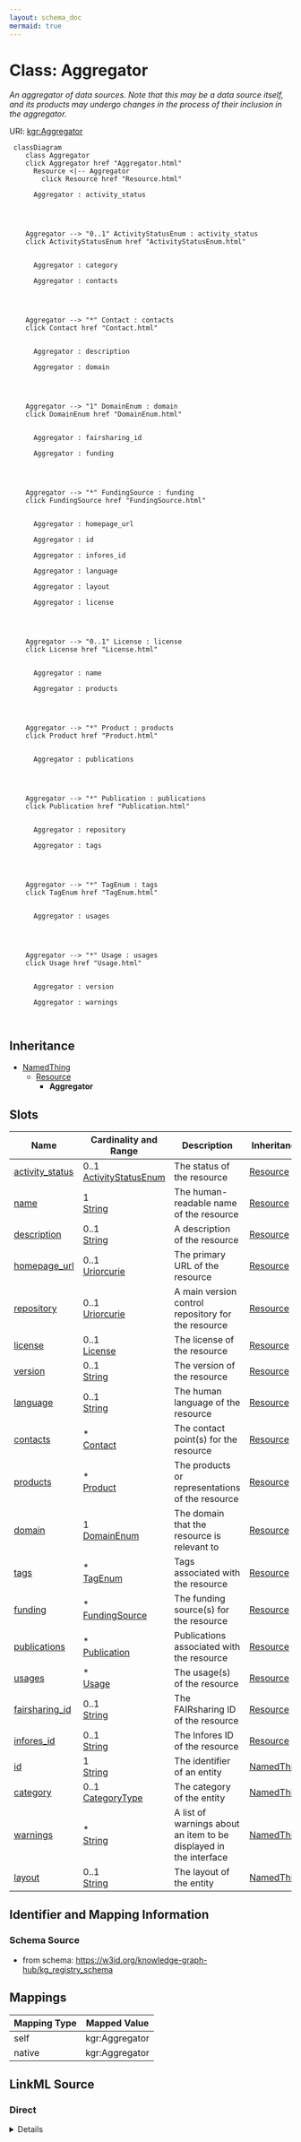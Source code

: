 ```yaml
---
layout: schema_doc
mermaid: true
---
```




# Class: Aggregator


_An aggregator of data sources. Note that this may be a data source itself, and its products may undergo changes in the process of their inclusion in the aggregator._





URI: [kgr:Aggregator](https://w3id.org/bridge2ai/data-sheets-schema/Aggregator)






```mermaid
 classDiagram
    class Aggregator
    click Aggregator href "Aggregator.html"
      Resource <|-- Aggregator
        click Resource href "Resource.html"
      
      Aggregator : activity_status
        
          
    
    
    Aggregator --> "0..1" ActivityStatusEnum : activity_status
    click ActivityStatusEnum href "ActivityStatusEnum.html"

        
      Aggregator : category
        
      Aggregator : contacts
        
          
    
    
    Aggregator --> "*" Contact : contacts
    click Contact href "Contact.html"

        
      Aggregator : description
        
      Aggregator : domain
        
          
    
    
    Aggregator --> "1" DomainEnum : domain
    click DomainEnum href "DomainEnum.html"

        
      Aggregator : fairsharing_id
        
      Aggregator : funding
        
          
    
    
    Aggregator --> "*" FundingSource : funding
    click FundingSource href "FundingSource.html"

        
      Aggregator : homepage_url
        
      Aggregator : id
        
      Aggregator : infores_id
        
      Aggregator : language
        
      Aggregator : layout
        
      Aggregator : license
        
          
    
    
    Aggregator --> "0..1" License : license
    click License href "License.html"

        
      Aggregator : name
        
      Aggregator : products
        
          
    
    
    Aggregator --> "*" Product : products
    click Product href "Product.html"

        
      Aggregator : publications
        
          
    
    
    Aggregator --> "*" Publication : publications
    click Publication href "Publication.html"

        
      Aggregator : repository
        
      Aggregator : tags
        
          
    
    
    Aggregator --> "*" TagEnum : tags
    click TagEnum href "TagEnum.html"

        
      Aggregator : usages
        
          
    
    
    Aggregator --> "*" Usage : usages
    click Usage href "Usage.html"

        
      Aggregator : version
        
      Aggregator : warnings
        
      
```





## Inheritance
* [NamedThing](NamedThing.html)
    * [Resource](Resource.html)
        * **Aggregator**



## Slots

| Name | Cardinality and Range | Description | Inheritance |
| ---  | --- | --- | --- |
| [activity_status](activity_status.html) | 0..1 <br/> [ActivityStatusEnum](ActivityStatusEnum.html) | The status of the resource | [Resource](Resource.html) |
| [name](name.html) | 1 <br/> [String](String.html) | The human-readable name of the resource | [Resource](Resource.html) |
| [description](description.html) | 0..1 <br/> [String](String.html) | A description of the resource | [Resource](Resource.html) |
| [homepage_url](homepage_url.html) | 0..1 <br/> [Uriorcurie](Uriorcurie.html) | The primary URL of the resource | [Resource](Resource.html) |
| [repository](repository.html) | 0..1 <br/> [Uriorcurie](Uriorcurie.html) | A main version control repository for the resource | [Resource](Resource.html) |
| [license](license.html) | 0..1 <br/> [License](License.html) | The license of the resource | [Resource](Resource.html) |
| [version](version.html) | 0..1 <br/> [String](String.html) | The version of the resource | [Resource](Resource.html) |
| [language](language.html) | 0..1 <br/> [String](String.html) | The human language of the resource | [Resource](Resource.html) |
| [contacts](contacts.html) | * <br/> [Contact](Contact.html) | The contact point(s) for the resource | [Resource](Resource.html) |
| [products](products.html) | * <br/> [Product](Product.html) | The products or representations of the resource | [Resource](Resource.html) |
| [domain](domain.html) | 1 <br/> [DomainEnum](DomainEnum.html) | The domain that the resource is relevant to | [Resource](Resource.html) |
| [tags](tags.html) | * <br/> [TagEnum](TagEnum.html) | Tags associated with the resource | [Resource](Resource.html) |
| [funding](funding.html) | * <br/> [FundingSource](FundingSource.html) | The funding source(s) for the resource | [Resource](Resource.html) |
| [publications](publications.html) | * <br/> [Publication](Publication.html) | Publications associated with the resource | [Resource](Resource.html) |
| [usages](usages.html) | * <br/> [Usage](Usage.html) | The usage(s) of the resource | [Resource](Resource.html) |
| [fairsharing_id](fairsharing_id.html) | 0..1 <br/> [String](String.html) | The FAIRsharing ID of the resource | [Resource](Resource.html) |
| [infores_id](infores_id.html) | 0..1 <br/> [String](String.html) | The Infores ID of the resource | [Resource](Resource.html) |
| [id](id.html) | 1 <br/> [String](String.html) | The identifier of an entity | [NamedThing](NamedThing.html) |
| [category](category.html) | 0..1 <br/> [CategoryType](CategoryType.html) | The category of the entity | [NamedThing](NamedThing.html) |
| [warnings](warnings.html) | * <br/> [String](String.html) | A list of warnings about an item to be displayed in the interface | [NamedThing](NamedThing.html) |
| [layout](layout.html) | 0..1 <br/> [String](String.html) | The layout of the entity | [NamedThing](NamedThing.html) |









## Identifier and Mapping Information







### Schema Source


* from schema: https://w3id.org/knowledge-graph-hub/kg_registry_schema




## Mappings

| Mapping Type | Mapped Value |
| ---  | ---  |
| self | kgr:Aggregator |
| native | kgr:Aggregator |







## LinkML Source

<!-- TODO: investigate https://stackoverflow.com/questions/37606292/how-to-create-tabbed-code-blocks-in-mkdocs-or-sphinx -->

### Direct

<details>
```yaml
name: Aggregator
description: An aggregator of data sources. Note that this may be a data source itself,
  and its products may undergo changes in the process of their inclusion in the aggregator.
from_schema: https://w3id.org/knowledge-graph-hub/kg_registry_schema
is_a: Resource

```
</details>

### Induced

<details>
```yaml
name: Aggregator
description: An aggregator of data sources. Note that this may be a data source itself,
  and its products may undergo changes in the process of their inclusion in the aggregator.
from_schema: https://w3id.org/knowledge-graph-hub/kg_registry_schema
is_a: Resource
attributes:
  activity_status:
    name: activity_status
    description: The status of the resource.
    from_schema: https://w3id.org/knowledge-graph-hub/kg_registry_schema
    rank: 1000
    alias: activity_status
    owner: Aggregator
    domain_of:
    - Resource
    range: ActivityStatusEnum
  name:
    name: name
    description: The human-readable name of the resource.
    from_schema: https://w3id.org/knowledge-graph-hub/kg_registry_schema
    rank: 1000
    alias: name
    owner: Aggregator
    domain_of:
    - Resource
    - Product
    range: string
    required: true
  description:
    name: description
    description: A description of the resource.
    from_schema: https://w3id.org/knowledge-graph-hub/kg_registry_schema
    rank: 1000
    alias: description
    owner: Aggregator
    domain_of:
    - Resource
    - Product
    - Usage
    range: string
  homepage_url:
    name: homepage_url
    description: The primary URL of the resource. This may be a link to download a
      specific file, a base URL to an API, or a link to a graphical interface, but
      it should preferentially be the main page documenting the resource.
    from_schema: https://w3id.org/knowledge-graph-hub/kg_registry_schema
    rank: 1000
    alias: homepage_url
    owner: Aggregator
    domain_of:
    - Resource
    range: uriorcurie
  repository:
    name: repository
    description: A main version control repository for the resource. Specific products
      may have their own repositories.
    from_schema: https://w3id.org/knowledge-graph-hub/kg_registry_schema
    rank: 1000
    alias: repository
    owner: Aggregator
    domain_of:
    - Resource
    - Product
    range: uriorcurie
  license:
    name: license
    description: The license of the resource. Individual products may have their own
      licenses.
    from_schema: https://w3id.org/knowledge-graph-hub/kg_registry_schema
    rank: 1000
    alias: license
    owner: Aggregator
    domain_of:
    - Resource
    - Product
    range: License
    inlined: true
  version:
    name: version
    description: The version of the resource.
    from_schema: https://w3id.org/knowledge-graph-hub/kg_registry_schema
    exact_mappings:
    - schema:version
    - dcterms:hasVersion
    rank: 1000
    alias: version
    owner: Aggregator
    domain_of:
    - Resource
    - StandardCompatibility
    range: string
  language:
    name: language
    description: The human language of the resource.
    from_schema: https://w3id.org/knowledge-graph-hub/kg_registry_schema
    rank: 1000
    alias: language
    owner: Aggregator
    domain_of:
    - Resource
    range: string
  contacts:
    name: contacts
    description: The contact point(s) for the resource. May be an individual or organization.
    from_schema: https://w3id.org/knowledge-graph-hub/kg_registry_schema
    rank: 1000
    alias: contacts
    owner: Aggregator
    domain_of:
    - Resource
    - Product
    range: Contact
    multivalued: true
    inlined: true
    inlined_as_list: true
  products:
    name: products
    description: The products or representations of the resource.
    from_schema: https://w3id.org/knowledge-graph-hub/kg_registry_schema
    rank: 1000
    alias: products
    owner: Aggregator
    domain_of:
    - Resource
    range: Product
    multivalued: true
    inlined: true
    inlined_as_list: true
  domain:
    name: domain
    description: The domain that the resource is relevant to. This is not multivalued.
    from_schema: https://w3id.org/knowledge-graph-hub/kg_registry_schema
    rank: 1000
    alias: domain
    owner: Aggregator
    domain_of:
    - Resource
    range: DomainEnum
    required: true
  tags:
    name: tags
    description: Tags associated with the resource.
    from_schema: https://w3id.org/knowledge-graph-hub/kg_registry_schema
    rank: 1000
    alias: tags
    owner: Aggregator
    domain_of:
    - Resource
    - Product
    range: TagEnum
    multivalued: true
  funding:
    name: funding
    description: The funding source(s) for the resource.
    from_schema: https://w3id.org/knowledge-graph-hub/kg_registry_schema
    rank: 1000
    alias: funding
    owner: Aggregator
    domain_of:
    - Resource
    range: FundingSource
    multivalued: true
  publications:
    name: publications
    description: Publications associated with the resource.
    from_schema: https://w3id.org/knowledge-graph-hub/kg_registry_schema
    rank: 1000
    alias: publications
    owner: Aggregator
    domain_of:
    - Resource
    - Usage
    range: Publication
    multivalued: true
    inlined: true
    inlined_as_list: true
  usages:
    name: usages
    description: The usage(s) of the resource.
    from_schema: https://w3id.org/knowledge-graph-hub/kg_registry_schema
    rank: 1000
    alias: usages
    owner: Aggregator
    domain_of:
    - Resource
    range: Usage
    multivalued: true
    inlined: true
    inlined_as_list: true
  fairsharing_id:
    name: fairsharing_id
    description: The FAIRsharing ID of the resource.
    from_schema: https://w3id.org/knowledge-graph-hub/kg_registry_schema
    rank: 1000
    alias: fairsharing_id
    owner: Aggregator
    domain_of:
    - Resource
    range: string
  infores_id:
    name: infores_id
    description: The Infores ID of the resource. Do not include the 'infores' prefix.
    from_schema: https://w3id.org/knowledge-graph-hub/kg_registry_schema
    rank: 1000
    alias: infores_id
    owner: Aggregator
    domain_of:
    - Resource
    - Product
    range: string
  id:
    name: id
    description: The identifier of an entity. This is used to identify it within the
      registry.
    from_schema: https://w3id.org/knowledge-graph-hub/kg_registry_schema
    rank: 1000
    slot_uri: dcterms:identifier
    identifier: true
    alias: id
    owner: Aggregator
    domain_of:
    - NamedThing
    range: string
    required: true
  category:
    name: category
    description: The category of the entity. This should be identical to its class
      name.
    from_schema: https://w3id.org/knowledge-graph-hub/kg_registry_schema
    rank: 1000
    is_a: type
    domain: NamedThing
    alias: category
    owner: Aggregator
    domain_of:
    - NamedThing
    - Contact
    range: category_type
  warnings:
    name: warnings
    description: A list of warnings about an item to be displayed in the interface.
      These should primarily warn users about unavailable resources, broken links,
      and other obstacles to using a resource.
    from_schema: https://w3id.org/knowledge-graph-hub/kg_registry_schema
    rank: 1000
    alias: warnings
    owner: Aggregator
    domain_of:
    - NamedThing
    range: string
    multivalued: true
    inlined: true
    inlined_as_list: true
  layout:
    name: layout
    description: The layout of the entity. This is used to determine how to display
      the entity in the web interface. For resources, this is generally 'resource_detail'.
      For products, this is generally 'product_detail'.
    from_schema: https://w3id.org/knowledge-graph-hub/kg_registry_schema
    rank: 1000
    alias: layout
    owner: Aggregator
    domain_of:
    - NamedThing
    range: string

```
</details>

